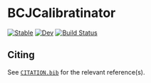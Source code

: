# BCJCalibratinator

[![Stable](https://img.shields.io/badge/docs-stable-blue.svg)](https://jmanthony3.github.io/BCJCalibratinator.jl/stable/)
[![Dev](https://img.shields.io/badge/docs-dev-blue.svg)](https://jmanthony3.github.io/BCJCalibratinator.jl/dev/)
[![Build Status](https://github.com/jmanthony3/BCJCalibratinator.jl/actions/workflows/CI.yml/badge.svg?branch=main)](https://github.com/jmanthony3/BCJCalibratinator.jl/actions/workflows/CI.yml?query=branch%3Amain)

## Citing

See [`CITATION.bib`](CITATION.bib) for the relevant reference(s).
